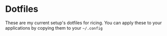 # Dotfiles
These are my current setup's dotfiles for ricing. You can apply these to your applications by copying them to your ```~/.config```
